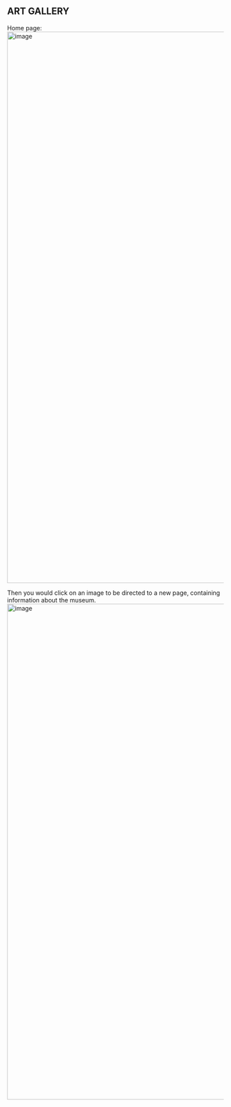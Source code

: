 ## ART GALLERY
Home page:
<img width="1280" alt="image" src="https://github.com/user-attachments/assets/635afb7b-157b-4aba-aa9c-0a2efdd3eed2" />

Then you would click on an image to be directed to a new page, containing information about the museum. 
<img width="1151" alt="image" src="https://github.com/user-attachments/assets/2a8e61bc-36d3-4406-ba9c-942ee47bb79f" />
